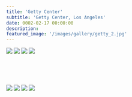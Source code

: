```yaml
---
title: 'Getty Center'
subtitle: 'Getty Center, Los Angeles'
date: 0002-02-17 00:00:00
description: 
featured_image: '/images/gallery/getty_2.jpg'
---
```


<!-- Preview -->
<div class="gallery" data-columns="2" >
    <img src="/images/gallery/getty_1.jpg">
    <img src="/images/gallery/getty_2.jpg">
    <img src="/images/gallery/getty_3.jpg">
    <img src="/images/gallery/getty_4.jpg">
</div>

<!-- Content -->
<div class="gallery" data-columns="6" style="margin-top:80px">
    <img src="/images/gallery/getty_1.jpg">
    <img src="/images/gallery/getty_2.jpg">
    <img src="/images/gallery/getty_3.jpg">
    <img src="/images/gallery/getty_4.jpg">
</div>
